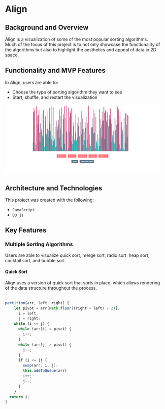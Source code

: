 # Align

## Background and Overview
  
Align is a visualization of some of the most popular sorting algorithms. Much of the focus of this project is to not only showcase the functionality of the algorithms but also to highlight the aesthetics and appeal of data in 2D space.

## Functionality and MVP Features

In Align, users are able to:

* Choose the type of sorting algorithm they want to see
* Start, shuffle, and restart the visualization

![](https://github.com/tsheng1/align/blob/master/align2.png)

## Architecture and Technologies

This project was created with the following:

* ```JavaScript```
* ```D3.js```

## Key Features
### Multiple Sorting Algorithms

Users are able to visualize quick sort, merge sort, radix sort, heap sort, cocktail sort, and bubble sort.

#### Quick Sort

Align uses a version of quick sort that sorts in place, which allows rendering of the data structure throughout the process.

```javascript

partition(arr, left, right) {
    let pivot = arr[Math.floor((right + left) / 2)],
      i = left,
      j = right;
    while (i <= j) {
      while (arr[i] < pivot) {
        i++;
      }
      while (arr[j] > pivot) {
        j--;
      }
      if (i <= j) {
        swap(arr, i, j);
        this.addToQueue(arr)
        i++;
        j--;
      }
    }
  return i;
}

```